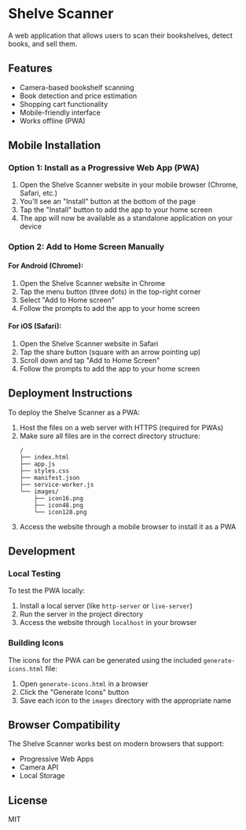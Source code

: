# Shelve Scanner

A web application that allows users to scan their bookshelves, detect books, and sell them.

## Features

- Camera-based bookshelf scanning
- Book detection and price estimation
- Shopping cart functionality
- Mobile-friendly interface
- Works offline (PWA)

## Mobile Installation

### Option 1: Install as a Progressive Web App (PWA)

1. Open the Shelve Scanner website in your mobile browser (Chrome, Safari, etc.)
2. You'll see an "Install" button at the bottom of the page
3. Tap the "Install" button to add the app to your home screen
4. The app will now be available as a standalone application on your device

### Option 2: Add to Home Screen Manually

#### For Android (Chrome):
1. Open the Shelve Scanner website in Chrome
2. Tap the menu button (three dots) in the top-right corner
3. Select "Add to Home screen"
4. Follow the prompts to add the app to your home screen

#### For iOS (Safari):
1. Open the Shelve Scanner website in Safari
2. Tap the share button (square with an arrow pointing up)
3. Scroll down and tap "Add to Home Screen"
4. Follow the prompts to add the app to your home screen

## Deployment Instructions

To deploy the Shelve Scanner as a PWA:

1. Host the files on a web server with HTTPS (required for PWAs)
2. Make sure all files are in the correct directory structure:
   ```
   /
   ├── index.html
   ├── app.js
   ├── styles.css
   ├── manifest.json
   ├── service-worker.js
   └── images/
       ├── icon16.png
       ├── icon48.png
       └── icon128.png
   ```
3. Access the website through a mobile browser to install it as a PWA

## Development

### Local Testing

To test the PWA locally:

1. Install a local server (like `http-server` or `live-server`)
2. Run the server in the project directory
3. Access the website through `localhost` in your browser

### Building Icons

The icons for the PWA can be generated using the included `generate-icons.html` file:

1. Open `generate-icons.html` in a browser
2. Click the "Generate Icons" button
3. Save each icon to the `images` directory with the appropriate name

## Browser Compatibility

The Shelve Scanner works best on modern browsers that support:
- Progressive Web Apps
- Camera API
- Local Storage

## License

MIT 